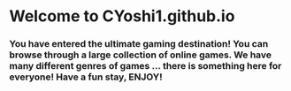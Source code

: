 # Welcome to CYoshi1.github.io
### You have entered the ultimate gaming destination! You can browse through a large collection of online games. We have many different genres of games ... there is something here for everyone! Have a fun stay, ENJOY!

